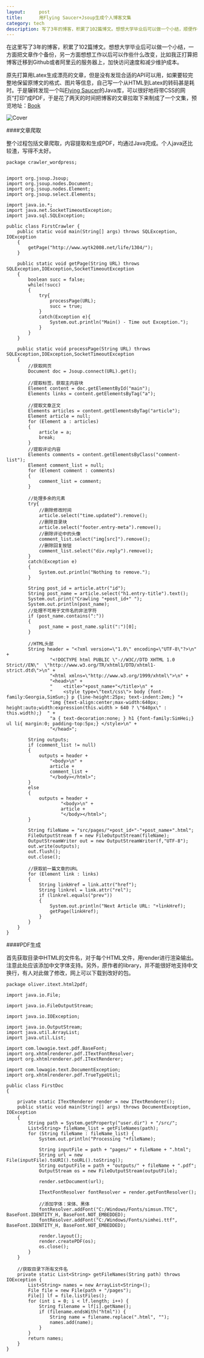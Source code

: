 ```yaml
---
layout:     post
title:      用Flying Saucer+Jsoup生成个人博客文集
category: tech 
description: 写了3年的博客，积累了102篇博文。想想大学毕业后可以做一个小结，顺便作一些迁移博客的前期准备。
---
```


在这里写了3年的博客，积累了102篇博文。想想大学毕业后可以做一个小结，一方面把文章作个备份，另一方面想想工作以后可以作些什么改变，比如我正打算把博客迁移到Github或者阿里云的服务器上，加快访问速度和减少维护成本。

原先打算用Latex生成漂亮的文章，但是没有发现合适的API可以用，如果要较完整地保留原博文的格式、图片等信息，自己写一个从HTML到Latex的转码甚是耗时。于是辗转发现一个叫[Flying Saucer](http://code.google.com/p/flying-saucer/)的Java库，可以很好地将带CSS的网页“打印”成PDF，于是花了两天的时间把博客的文章拉取下来制成了一个文集，预览地址：[Book](http://www.wytk2008.net/wordpress/wp-content/uploads/2014/06/Book.pdf)

![Cover](http://www.wytk2008.net/wordpress/wp-content/uploads/2014/06/IMG_0996-1024x768.jpg)

####文章爬取

整个过程包括文章爬取，内容提取和生成PDF，均通过Java完成。个人java还比较渣，写得不太好。

	package crawler_wordpress;


	import org.jsoup.Jsoup;
	import org.jsoup.nodes.Document;
	import org.jsoup.nodes.Element;
	import org.jsoup.select.Elements;

	import java.io.*;
	import java.net.SocketTimeoutException;
	import java.sql.SQLException;

	public class FirstCrawler {
	    public static void main(String[] args) throws SQLException, IOException
	    {
	        getPage("http://www.wytk2008.net/life/1304/");
	    }

	    public static void getPage(String URL) throws SQLException,IOException,SocketTimeoutException
	    {
	        boolean succ = false;
	        while(!succ)
	        {
	            try{
	                processPage(URL);
	                succ = true;
	            }
	            catch(Exception e){
	                System.out.println("Main() - Time out Exception.");
	            }
	        }
	    }

	    public static void processPage(String URL) throws SQLException,IOException,SocketTimeoutException
	    {
	        //获取网页
	        Document doc = Jsoup.connect(URL).get();

	        //提取标签，获取主内容块
	        Element content = doc.getElementById("main");
	        Elements links = content.getElementsByTag("a");

	        //提取文章正文
	        Elements articles = content.getElementsByTag("article");
	        Element article = null;
	        for (Element a : articles)
	        {
	            article = a;
	            break;
	        }
	        //提取评论内容
	        Elements comments = content.getElementsByClass("comment-list");
	        Element comment_list = null;
	        for (Element comment : comments)
	        {
	            comment_list = comment;
	        }

	        //处理多余的元素
	        try{
	            //删除修改时间
	            article.select("time.updated").remove();
	            //删除目录块
	            article.select("footer.entry-meta").remove();
	            //删除评论中的头像
	            comment_list.select("img[src]").remove();
	            //删除回复按钮
	            comment_list.select("div.reply").remove();
	        }
	        catch(Exception e)
	        {
	            System.out.println("Nothing to remove.");
	        }

	        String post_id = article.attr("id");
	        String post_name = article.select("h1.entry-title").text();
	        System.out.print("Crawling "+post_id+" ");
	        System.out.println(post_name);
	        //处理不可用于文件名的非法字符
	        if (post_name.contains(":"))
	        {
	            post_name = post_name.split(":")[0];
	        }

	        //HTML头部
	        String header = "<?xml version=\"1.0\" encoding=\"UTF-8\"?>\n" +
	                "<!DOCTYPE html PUBLIC \"-//W3C//DTD XHTML 1.0 Strict//EN\"  \"http://www.w3.org/TR/xhtml1/DTD/xhtml1-strict.dtd\">\n" +
	                "<html xmlns=\"http://www.w3.org/1999/xhtml\">\n" +
	                "<head>\n" +
	                "    <title>"+post_name+"</title>\n" +
	                "    <style type=\"text/css\"> body {font-family:Georgia,SimSun;} p {line-height:25px; text-indent:2em;} "+
	                "img {text-align:center;max-width:640px; height:auto;width:expression(this.width > 640 ? \"640px\" : this.width);}  " +
	                "a { text-decoration:none; } h1 {font-family:SimHei;} ul li{ margin:0; padding-top:5px;} </style>\n" +
	                "</head>";

	        String outputs;
	        if (comment_list != null)
	        {
	            outputs = header +
	                "<body>\n" +
	                article +
	                comment_list +
	                "</body></html>";
	        }
	        else
	        {
	            outputs = header +
	                    "<body>\n" +
	                    article +
	                    "</body></html>";
	        }

	        String fileName = "src/pages/"+post_id+"-"+post_name+".html";
	        FileOutputStream f = new FileOutputStream(fileName);
	        OutputStreamWriter out = new OutputStreamWriter(f,"UTF-8");
	        out.write(outputs);
	        out.flush();
	        out.close();

	        //获取前一篇文章的URL
	        for (Element link : links)
	        {
	            String linkHref = link.attr("href");
	            String linkrel = link.attr("rel");
	            if (linkrel.equals("prev"))
	            {
	                System.out.println("Next Article URL: "+linkHref);
	                getPage(linkHref);
	            }
	        }
	    }
	}

####PDF生成

首先获取目录中HTML的文件名，对于每个HTML文件，用render进行渲染输出。注意此处应该添加中文字体支持。另外，原作者的library，并不能很好地支持中文换行，有人对此做了修改，网上可以下载到改好的包。

	package oliver.itext.html2pdf;
	
	import java.io.File;
	
	import java.io.FileOutputStream;
	
	import java.io.IOException;
	
	import java.io.OutputStream;
	import java.util.ArrayList;
	import java.util.List;
	
	import com.lowagie.text.pdf.BaseFont;
	import org.xhtmlrenderer.pdf.ITextFontResolver;
	import org.xhtmlrenderer.pdf.ITextRenderer;
	
	import com.lowagie.text.DocumentException;
	import org.xhtmlrenderer.pdf.TrueTypeUtil;
	
	public class FirstDoc
	{
	
	    private static ITextRenderer render = new ITextRenderer();
	    public static void main(String[] args) throws DocumentException, IOException
	    {
	        String path = System.getProperty("user.dir") + "/src/";
	        List<String> fileName_list = getFileNames(path);
	        for (String fileName : fileName_list) {
	            System.out.println("Processing "+fileName);
	
	            String inputFile = path + "pages/" + fileName + ".html";
	            String url = new File(inputFile).toURI().toURL().toString();
	            String outputFile = path + "outputs/" + fileName + ".pdf";
	            OutputStream os = new FileOutputStream(outputFile);
	
	            render.setDocument(url);
	
	            ITextFontResolver fontResolver = render.getFontResolver();
	
	            //添加字体：宋体、黑体
	            fontResolver.addFont("C:/Windows/Fonts/simsun.TTC", BaseFont.IDENTITY_H, BaseFont.NOT_EMBEDDED);
	            fontResolver.addFont("C:/Windows/Fonts/simhei.ttf", BaseFont.IDENTITY_H, BaseFont.NOT_EMBEDDED);
	
	            render.layout();
	            render.createPDF(os);
	            os.close();
	        }
	    }
	
	    //获取目录下所有文件名
	    private static List<String> getFileNames(String path) throws IOException {
	        List<String> names = new ArrayList<String>();
	        File file = new File(path + "/pages");
	        File[] lf = file.listFiles();
	        for (int i = 0; i < lf.length; i++) {
	            String filename = lf[i].getName();
	            if (filename.endsWith("html")) {
	                String name = filename.replace(".html", "");
	                names.add(name);
	            }
	        }
	        return names;
	    }
	}

